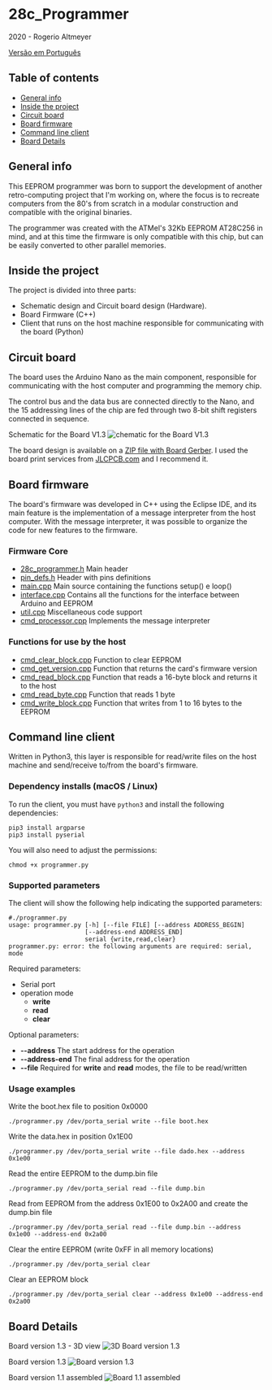 # 28c_Programmer

2020 - Rogerio Altmeyer

[Versão em Português](https://github.com/raltmeyer/28c_programmer/blob/master/README_ptbr.md)

## Table of contents
* [General info](#general-info)
* [Inside the project](#inside-the-project)
* [Circuit board](#circuit-board)
* [Board firmware](#board-firmware)
* [Command line client](#command-line-client)
* [Board Details](#board-details)

## General info

This EEPROM programmer was born to support the development of another retro-computing project that I'm working on, where the focus is to recreate computers from the 80's from scratch in a modular construction and compatible with the original binaries.

The programmer was created with the ATMel's 32Kb EEPROM AT28C256 in mind, and at this time the firmware is only compatible with this chip, but can be easily converted to other parallel memories.

## Inside the project

The project is divided into three parts:
- Schematic design and Circuit board design (Hardware).
- Board Firmware (C++)
- Client that runs on the host machine responsible for communicating with the board (Python)


## Circuit board

The board uses the Arduino Nano as the main component, responsible for communicating with the host computer and programming the memory chip.

The control bus and the data bus are connected directly to the Nano, and the 15 addressing lines of the chip are fed through two 8-bit shift registers connected in sequence.

Schematic for the Board V1.3
![chematic for the Board V1.3](https://github.com/raltmeyer/28c_programmer/blob/master/28c_programmer_board/Schematic_eeprom28_programmer.png)

The board design is available on a [ZIP file with Board Gerber](https://github.com/raltmeyer/28c_programmer/blob/master/28c_programmer_board/Gerber_eeprom28_programmer.zip). 
I used the board print services from [JLCPCB.com](https://jlcpcb.com) and I recommend it.

## Board firmware

The board's firmware was developed in C++ using the Eclipse IDE, and its main feature is the implementation of a message interpreter from the host computer. With the message interpreter, it was possible to organize the code for new features to the firmware.

### Firmware Core
- [28c_programmer.h](https://github.com/raltmeyer/28c_programmer/blob/master/28c_programmer_firmware/28c_programmer.h) Main header
- [pin_defs.h](https://github.com/raltmeyer/28c_programmer/blob/master/28c_programmer_firmware/pin_defs.h) Header with pins definitions
- [main.cpp](https://github.com/raltmeyer/28c_programmer/blob/master/28c_programmer_firmware/main.cpp) Main source containing the functions setup() e loop()
- [interface.cpp](https://github.com/raltmeyer/28c_programmer/blob/master/28c_programmer_firmware/interface.cpp) Contains all the functions for the interface between Arduino and EEPROM
- [util.cpp](https://github.com/raltmeyer/28c_programmer/blob/master/28c_programmer_firmware/util.cpp) Miscellaneous code support
- [cmd_processor.cpp](https://github.com/raltmeyer/28c_programmer/blob/master/28c_programmer_firmware/cmd_processor.cpp) Implements the message interpreter

### Functions for use by the host
- [cmd_clear_block.cpp](https://github.com/raltmeyer/28c_programmer/blob/master/28c_programmer_firmware/cmd_clear_block.cpp) Function to clear EEPROM
- [cmd_get_version.cpp](https://github.com/raltmeyer/28c_programmer/blob/master/28c_programmer_firmware/cmd_get_version.cpp) Function that returns the card's firmware version
- [cmd_read_block.cpp](https://github.com/raltmeyer/28c_programmer/blob/master/28c_programmer_firmware/cmd_read_block.cpp) Function that reads a 16-byte block and returns it to the host
- [cmd_read_byte.cpp](https://github.com/raltmeyer/28c_programmer/blob/master/28c_programmer_firmware/cmd_read_byte.cpp) Function that reads 1 byte
- [cmd_write_block.cpp](https://github.com/raltmeyer/28c_programmer/blob/master/28c_programmer_firmware/cmd_write_block.cpp) Function that writes from 1 to 16 bytes to the EEPROM

## Command line client

Written in Python3, this layer is responsible for read/write files on the host machine and send/receive to/from the board's firmware.

### Dependency installs (macOS / Linux)

To run the client, you must have `python3` and install the following dependencies:
```
pip3 install argparse
pip3 install pyserial
```

You will also need to adjust the permissions:
```
chmod +x programmer.py
```

### Supported parameters
The client will show the following help indicating the supported parameters:
```
#./programmer.py
usage: programmer.py [-h] [--file FILE] [--address ADDRESS_BEGIN]
                     [--address-end ADDRESS_END]
                     serial {write,read,clear}
programmer.py: error: the following arguments are required: serial, mode
```

Required parameters:
- Serial port
- operation mode
	- **write**
	- **read**
	- **clear**

Optional parameters:
- **--address** The start address for the operation
- **--address-end** The final address for the operation
- **--file** Required for **write** and **read** modes, the file to be read/written


### Usage examples

Write the boot.hex file to position 0x0000
```
./programmer.py /dev/porta_serial write --file boot.hex 
```

Write the data.hex in position 0x1E00
```
./programmer.py /dev/porta_serial write --file dado.hex --address 0x1e00
```

Read the entire EEPROM to the dump.bin file
```
./programmer.py /dev/porta_serial read --file dump.bin 
```

Read from EEPROM from the address 0x1E00 to 0x2A00 and create the dump.bin file
```
./programmer.py /dev/porta_serial read --file dump.bin --address 0x1e00 --address-end 0x2a00
```

Clear the entire EEPROM (write 0xFF in all memory locations)
```
./programmer.py /dev/porta_serial clear
```

Clear an EEPROM block
```
./programmer.py /dev/porta_serial clear --address 0x1e00 --address-end 0x2a00
```


## Board Details

Board version 1.3 - 3D view
![3D Board version 1.3](https://github.com/raltmeyer/28c_programmer/blob/master/28c_programmer_board/PCB_3D_eeprom28_programmer.png)

Board version 1.3
![Board version 1.3](https://github.com/raltmeyer/28c_programmer/blob/master/28c_programmer_board/PCB_eeprom28_programmer.png)

Board version 1.1 assembled
![Board 1.1 assembled](https://github.com/raltmeyer/28c_programmer/blob/master/28c_programmer_board/img_board_rev1.png)

